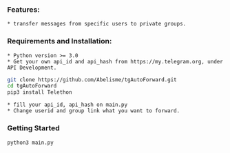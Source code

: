 ### Features:
    * transfer messages from specific users to private groups.
### Requirements and Installation:
    * Python version >= 3.0
    * Get your own api_id and api_hash from https://my.telegram.org, under API Development.

``` bash
git clone https://github.com/Abelisme/tgAutoForward.git
cd tgAutoForward
pip3 install Telethon
```
    * fill your api_id, api_hash on main.py
    * Change userid and group link what you want to forward.

### Getting Started
``` bash
python3 main.py
```




